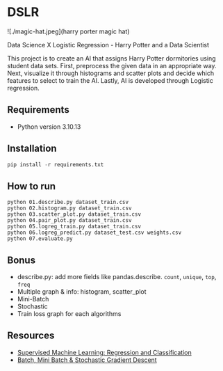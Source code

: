 # DSLR

![./magic-hat.jpeg](harry porter magic hat)

Data Science X Logistic Regression - Harry Potter and a Data Scientist

This project is to create an AI that assigns Harry Potter dormitories using student data sets. First, preprocess the given data in an appropriate way. Next, visualize it through histograms and scatter plots and decide which features to select to train the AI. Lastly, AI is developed through Logistic regression.

## Requirements

- Python version 3.10.13

## Installation

```python
pip install -r requirements.txt
```

## How to run

```terminal
python 01.describe.py dataset_train.csv
python 02.histogram.py dataset_train.csv
python 03.scatter_plot.py dataset_train.csv
python 04.pair_plot.py dataset_train.csv
python 05.logreg_train.py dataset_train.csv
python 06.logreg_predict.py dataset_test.csv weights.csv
python 07.evaluate.py
```

## Bonus

- describe.py: add more fields like pandas.describe. `count`, `unique`, `top`, `freq`
- Multiple graph & info: histogram, scatter_plot
- Mini-Batch
- Stochastic
- Train loss graph for each algorithms

## Resources

- [Supervised Machine Learning: Regression and Classification](https://www.coursera.org/learn/machine-learning?specialization=machine-learning-introduction)
- [Batch, Mini Batch & Stochastic Gradient Descent](https://towardsdatascience.com/batch-mini-batch-stochastic-gradient-descent-7a62ecba642a)
